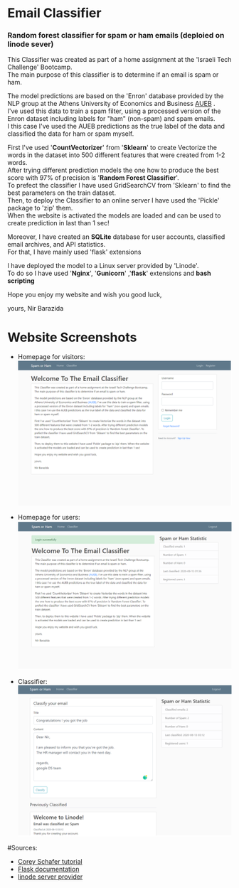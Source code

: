 # Email Classifier
### Random forest classifier for spam or ham emails (deploied on linode sever)

This Classifier was created as part of a home assignment at the 'Israeli Tech Challenge' Bootcamp.\
The main purpose of this classifier is to determine if an email is spam or ham.

The model predictions are based on the 'Enron' database provided by the NLP group at the Athens University of Economics and Business [AUEB](http://nlp.cs.aueb.gr/software.html) .\
I've used this data to train a spam filter, using a processed version of the Enron dataset including labels for "ham" (non-spam) and spam emails.\
I this case I've used the AUEB predictions as the true label of the data and classified the data for ham or spam myself.

First I've used '**CountVectorizer**' from '**Sklearn**' to create Vectorize the words in the dataset into 500 different features that were created from 1-2 words.\
After trying different prediction models the one how to produce the best score with 97% of precision is '**Random Forest Classifier**'.\
To prefect the classifier I have used GridSearchCV from 'Sklearn' to find the best parameters on the train dataset.\
Then, to deploy the Classifier to an online server I have used the 'Pickle' package to 'zip' them.\
When the website is activated the models are loaded and can be used to create prediction in last than 1 sec!

Moreover, I have created an **SQLite** database for user accounts, classified email archives, and API statistics.\
For that, I have mainly used 'flask' extensions

I have deployed the model to a Linux server provided by 'Linode'.\
To do so I have used '**Nginx**', '**Gunicorn**' ,'**flask**' extensions and **bash scripting**

Hope you enjoy my website and wish you good luck,

yours,
Nir Barazida

# Website Screenshots

- Homepage for visitors:\
![screenshot_1](https://github.com/nirbarazida/email_classifier/blob/master/documentation/screenshot_1.png)

- Homepage for users:\
![screenshot_2](https://github.com/nirbarazida/email_classifier/blob/master/documentation/screenshot_2.png)

- Classifier:\
![screenshot_3](https://github.com/nirbarazida/email_classifier/blob/master/documentation/screenshot_3.png)

#Sources:
- [Corey Schafer tutorial](https://www.youtube.com/watch?v=MwZwr5Tvyxo&list=PL-osiE80TeTs4UjLw5MM6OjgkjFeUxCYH&index=1)
- [Flask documentation](https://flask-sqlalchemy.palletsprojects.com/en/2.x/)
- [linode server provider](https://cloud.linode.com/)